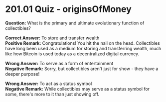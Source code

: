 # 201.01 Quiz - originsOfMoney

**Question:** What is the primary and ultimate evolutionary function of collectibles?

**Correct Answer:** To store and transfer wealth\
**Positive Remark:** Congratulations! You hit the nail on the head. Collectibles have long been used as a medium for storing and transferring wealth, much like how Bitcoin is used today as a decentralized digital currency.

**Wrong Answer:** To serve as a form of entertainment\
**Negative Remark:** Sorry, but collectibles aren't just for show - they have a deeper purpose!

**Wrong Answer:** To act as a status symbol\
**Negative Remark:** While collectibles may serve as a status symbol for some, there's more to it than just showing off.
